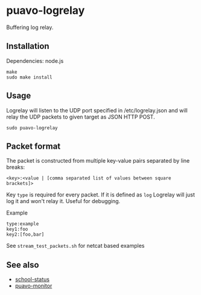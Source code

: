 # puavo-logrelay

Buffering log relay.

## Installation

Dependencies: node.js

    make
    sudo make install

## Usage

Logrelay will listen to the UDP port specified in /etc/logrelay.json
and will relay the UDP packets to given target as JSON HTTP POST.

    sudo puavo-logrelay

## Packet format

The packet is constructed from multiple key-value pairs separated by line
breaks:

    <key>:<value | [comma separated list of values between square brackets]>

Key `type` is required for every packet.  If it is defined as `log` Logrelay
will just log it and won't relay it.  Useful for debugging.

Example

    type:example
    key1:foo
    key2:[foo,bar]

See `stream_test_packets.sh` for netcat based examples

## See also

  - [school-status](https://github.com/opinsys/school-status)
  - [puavo-monitor](https://github.com/opinsys/puavo-monitor)
